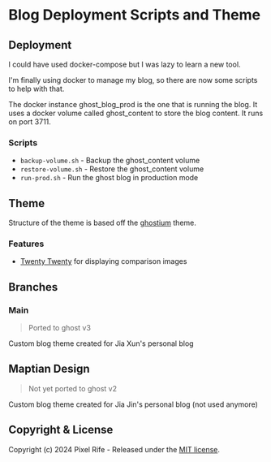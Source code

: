 # Blog Deployment Scripts and Theme

## Deployment

I could have used docker-compose but I was lazy to learn a new tool.

I'm finally using docker to manage my blog, so there are now some scripts to help with that.

The docker instance ghost_blog_prod is the one that is running the blog. It uses a docker volume called ghost_content to store the blog content. It runs on port 3711.

### Scripts

- `backup-volume.sh` - Backup the ghost_content volume
- `restore-volume.sh` - Restore the ghost_content volume
- `run-prod.sh` - Run the ghost blog in production mode

## Theme

Structure of the theme is based off the [ghostium](https://github.com/oswaldoacauan/ghostium) theme.

### Features

- [Twenty Twenty](https://zurb.com/playground/twentytwenty) for displaying comparison images

## Branches

### Main

> Ported to ghost v3

Custom blog theme created for Jia Xun's personal blog

## Maptian Design

> Not yet ported to ghost v2

Custom blog theme created for Jia Jin's personal blog (not used anymore)

## Copyright & License

Copyright (c) 2024 Pixel Rife - Released under the [MIT license](LICENSE).
